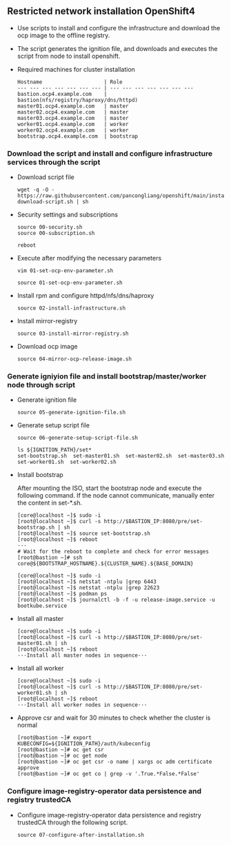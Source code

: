 ## Restricted network installation OpenShift4

* Use scripts to install and configure the infrastructure and download the ocp image to the offline registry.
* The script generates the ignition file, and downloads and executes the script from node to install openshift.

* Required machines for cluster installation
  ```
  Hostname                    | Role
  --- --- --- --- --- --- --- | --- --- --- --- --- --- --- 
  bastion.ocp4.example.com    | bastion(nfs/registry/haproxy/dns/httpd)
  master01.ocp4.example.com   | master 
  master02.ocp4.example.com   | master
  master03.ocp4.example.com   | master
  worker01.ocp4.example.com   | worker
  worker02.ocp4.example.com   | worker
  bootstrap.ocp4.example.com  | bootstrap
  ```

### Download the script and install and configure infrastructure services through the script

* Download script file
  ```
  wget -q -O - https://raw.githubusercontent.com/pancongliang/openshift/main/installing/v1/00-download-script.sh | sh
  ```

* Security settings and subscriptions
  ```
  source 00-security.sh
  source 00-subscription.sh

  reboot
  ```

* Execute after modifying the necessary parameters
  ```
  vim 01-set-ocp-env-parameter.sh
  
  source 01-set-ocp-env-parameter.sh
  ```

* Install rpm and configure httpd/nfs/dns/haproxy
  ```
  source 02-install-infrastructure.sh
  ```

* Install mirror-registry
  ```
  source 03-install-mirror-registry.sh
  ```

* Download ocp image
  ```
  source 04-mirror-ocp-release-image.sh
  ```

### Generate igniyion file and install bootstrap/master/worker node through script

* Generate ignition file
  ```
  source 05-generate-ignition-file.sh
  ```
  
* Generate setup script file
  ```
  source 06-generate-setup-script-file.sh

  ls ${IGNITION_PATH}/set*
  set-bootstrap.sh  set-master01.sh  set-master02.sh  set-master03.sh  set-worker01.sh  set-worker02.sh
  ```

* Install bootstrap

  After mounting the ISO, start the bootstrap node and execute the following command.
  If the node cannot communicate, manually enter the content in set-*.sh.
  
  ```
  [core@localhost ~]$ sudo -i
  [root@localhost ~]$ curl -s http://$BASTION_IP:8080/pre/set-bootstrap.sh | sh
  [root@localhost ~]$ source set-bootstrap.sh
  [root@localhost ~]$ reboot
  ···
  # Wait for the reboot to complete and check for error messages
  [root@bastion ~]# ssh core@${BOOTSTRAP_HOSTNAME}.${CLUSTER_NAME}.${BASE_DOMAIN}
  
  [core@localhost ~]$ sudo -i
  [root@localhost ~]$ netstat -ntplu |grep 6443
  [root@localhost ~]$ netstat -ntplu |grep 22623
  [root@localhost ~]$ podman ps
  [root@localhost ~]$ journalctl -b -f -u release-image.service -u bootkube.service
  ```

* Install all master
  ```
  [core@localhost ~]$ sudo -i
  [root@localhost ~]$ curl -s http://$BASTION_IP:8080/pre/set-master01.sh | sh
  [root@localhost ~]$ reboot
  ···Install all master nodes in sequence···
  ```

* Install all worker
  ```
  [core@localhost ~]$ sudo -i
  [root@localhost ~]$ curl -s http://$BASTION_IP:8080/pre/set-worker01.sh | sh
  [root@localhost ~]$ reboot
  ···Install all worker nodes in sequence···
  ```

* Approve csr and wait for 30 minutes to check whether the cluster is normal
  ```
  [root@bastion ~]# export KUBECONFIG=${IGNITION_PATH}/auth/kubeconfig
  [root@bastion ~]# oc get csr
  [root@bastion ~]# oc get node
  [root@bastion ~]# oc get csr -o name | xargs oc adm certificate approve
  [root@bastion ~]# oc get co | grep -v '.True.*False.*False'
  ```

### Configure image-registry-operator data persistence and registry trustedCA

* Configure image-registry-operator data persistence and registry trustedCA through the following script.

  ```
  source 07-configure-after-installation.sh
  ```
